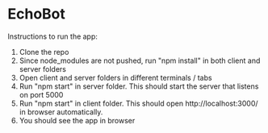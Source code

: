 # EchoBot

Instructions to run the app:

1) Clone the repo
2) Since node_modules are not pushed, run "npm install" in both client and server folders
3) Open client and server folders in different terminals / tabs
4) Run "npm start" in server folder. This should start the server that listens on port 5000
5) Run "npm start" in client folder. This should open http://localhost:3000/ in browser automatically.
6) You should see the app in browser
